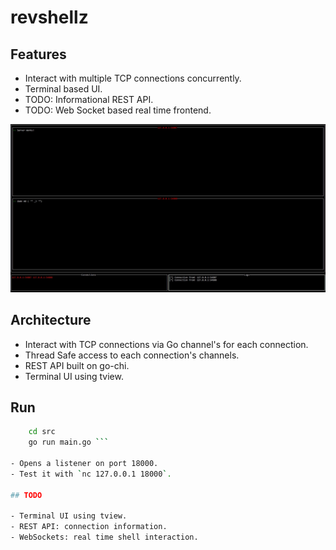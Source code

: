 # revshellz

## Features

- Interact with multiple TCP connections concurrently.
- Terminal based UI.
- TODO: Informational REST API.
- TODO: Web Socket based real time frontend.

![Terminal UI](ui.jpg)

## Architecture

- Interact with TCP connections via Go channel's for each connection.
- Thread Safe access to each connection's channels.
- REST API built on go-chi.
- Terminal UI using tview.

## Run

```bash
    cd src
    go run main.go ```

- Opens a listener on port 18000.
- Test it with `nc 127.0.0.1 18000`.

## TODO

- Terminal UI using tview.
- REST API: connection information.
- WebSockets: real time shell interaction.
